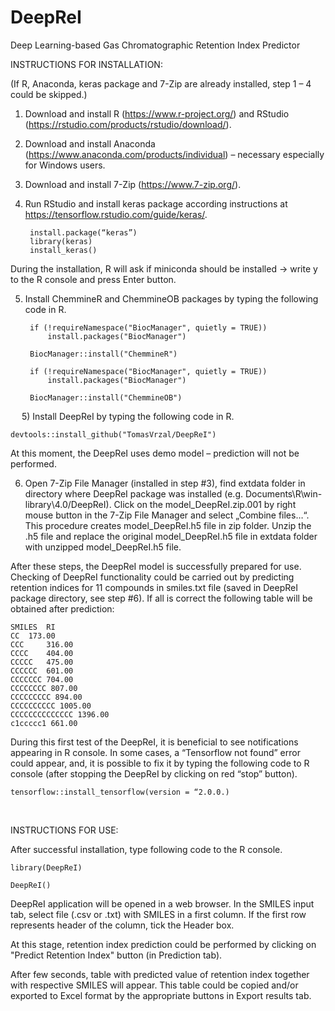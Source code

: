 # DeepReI
 Deep Learning-based Gas Chromatographic Retention Index Predictor

INSTRUCTIONS FOR INSTALLATION:

(If R, Anaconda, keras package and 7-Zip are already installed, step 1 – 4 could be skipped.)

1) Download and install R (https://www.r-project.org/) and RStudio (https://rstudio.com/products/rstudio/download/).

2) Download and install Anaconda (https://www.anaconda.com/products/individual) – necessary especially for Windows users.

3) Download and install 7-Zip (https://www.7-zip.org/).

4) Run RStudio and install keras package according instructions at https://tensorflow.rstudio.com/guide/keras/.
		
		install.package(“keras”)
		library(keras)
		install_keras()
	
During the installation, R will ask if miniconda should be installed -> write y to the R console and press Enter button.

5) Install ChemmineR and ChemmineOB packages by typing the following code in R.

		if (!requireNamespace("BiocManager", quietly = TRUE))
    		install.packages("BiocManager")

		BiocManager::install("ChemmineR")

		if (!requireNamespace("BiocManager", quietly = TRUE))
	    	install.packages("BiocManager")

		BiocManager::install("ChemmineOB")

 
5) Install DeepReI by typing the following code in R.
	
	devtools::install_github("TomasVrzal/DeepReI")

At this moment, the DeepReI uses demo model – prediction will not be performed.

6) Open 7-Zip File Manager (installed in step #3), find extdata folder in directory where DeepReI package was installed (e.g. Documents\R\win-library\4.0/DeepReI). Click on the model_DeepReI.zip.001 by right mouse button in the 7-Zip File Manager and select „Combine files…“. This procedure creates model_DeepReI.h5 file in zip folder. Unzip the .h5 file and replace the original model_DeepReI.h5 file in extdata folder with unzipped model_DeepReI.h5 file.

After these steps, the DeepReI model is successfully prepared for use. Checking of DeepReI functionality could be carried out by predicting retention indices for 11 compounds in smiles.txt file (saved in DeepReI package directory, see step #6). If all is correct the following table will be obtained after prediction:

	SMILES 	RI 
	CC 	173.00 
	CCC 	316.00 
	CCCC 	404.00 
	CCCCC 	475.00 
	CCCCCC 	601.00 
	CCCCCCC 704.00 
	CCCCCCCC 807.00 
	CCCCCCCCC 894.00 
	CCCCCCCCCC 1005.00 
	CCCCCCCCCCCCCC 1396.00 
	c1ccccc1 661.00 

During this first test of the DeepReI, it is beneficial to see notifications appearing in R console. In some cases, a “Tensorflow not found” error could appear, and, it is possible to fix it by typing the following code to R console (after stopping the DeepReI by clicking on red “stop” button).

	tensorflow::install_tensorflow(version = “2.0.0.)
 

INSTRUCTIONS FOR USE:

After successful installation, type following code to the R console.

	library(DeepReI)

	DeepReI()

DeepReI application will be opened in a web browser.
In the SMILES input tab, select file (.csv or .txt) with SMILES in a first column. If the first row represents header of the column, tick the Header box.

At this stage, retention index prediction could be performed by clicking on "Predict Retention Index" button (in Prediction tab).

After few seconds, table with predicted value of retention index together with respective SMILES will appear. This table could be copied and/or exported to Excel format by the appropriate buttons in Export results tab.
